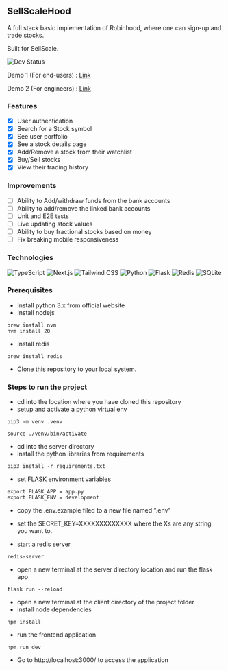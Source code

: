 ## SellScaleHood

A full stack basic implementation of Robinhood, where one can sign-up and trade stocks.

Built for SellScale.

![Dev Status](https://img.shields.io/badge/Development-Completed-1471DC?style=for-the-badge)

Demo 1 (For end-users) : [Link](https://www.loom.com/share/20ca8c673e0a455b96bef234b9ecc506?sid=7f721877-ef2d-4158-b2b6-51313e90991b)

Demo 2 (For engineers) : [Link](https://www.loom.com/share/780c8d0a24f0492bb2bef81f6565fed8?sid=68903e4f-efeb-49e7-b461-54517284ea20)

### Features

- [x] User authentication
- [x] Search for a Stock symbol
- [x] See user portfolio
- [x] See a stock details page
- [x] Add/Remove a stock from their watchlist
- [x] Buy/Sell stocks
- [x] View their trading history

### Improvements

- [ ] Ability to Add/withdraw funds from the bank accounts
- [ ] Ability to add/remove the linked bank accounts
- [ ] Unit and E2E tests
- [ ] Live updating stock values
- [ ] Ability to buy fractional stocks based on money
- [ ] Fix breaking mobile responsiveness

### Technologies

![TypeScript](https://img.shields.io/badge/TypeScript-007ACC?style=for-the-badge&logo=typescript&logoColor=white)
![Next.js](https://img.shields.io/badge/-NextJS-FFFFFF?style=for-the-badge&logoColor=black)
![Tailwind CSS](https://img.shields.io/badge/Tailwind_CSS-38B2AC?style=for-the-badge&logo=tailwind-css&logoColor=white)
![Python](https://img.shields.io/badge/Python-3776AB?style=for-the-badge&logo=python&logoColor=white)
![Flask](https://img.shields.io/badge/Flask-000000?style=for-the-badge&logo=flask&logoColor=white)
![Redis](https://img.shields.io/badge/Redis-%23DD0031.svg?logo=redis&logoColor=white)
![SQLite](https://img.shields.io/badge/SQLite-%2307405e.svg?logo=sqlite&logoColor=white)

### Prerequisites

- Install python 3.x from official website
- Install nodejs

```
brew install nvm
nvm install 20
```

- Install redis

```
brew install redis
```

- Clone this repository to your local system.

### Steps to run the project

- cd into the location where you have cloned this repository
- setup and activate a python virtual env

```
pip3 -m venv .venv

source ./venv/bin/activate
```

- cd into the server directory
- install the python libraries from requirements

```
pip3 install -r requirements.txt
```

- set FLASK environment variables

```
export FLASK_APP = app.py
export FLASK_ENV = development
```

- copy the .env.example filed to a new file named ".env"
- set the SECRET_KEY=XXXXXXXXXXXXX where the Xs are any string you want to.

- start a redis server

```
redis-server
```

- open a new terminal at the server directory location and run the flask app

```
flask run --reload
```

- open a new terminal at the client directory of the project folder
- install node dependencies

```
npm install
```

- run the frontend application

```
npm run dev
```

- Go to http://localhost:3000/ to access the application
